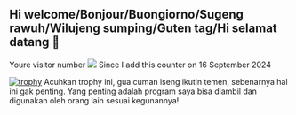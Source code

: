 ## Hi welcome/Bonjour/Buongiorno/Sugeng rawuh/Wilujeng sumping/Guten tag/Hi selamat datang 👋

Youre visitor number
![](https://komarev.com/ghpvc/?username=Paradiess-svg)
Since I add this counter on 16 September 2024
<!--
**Paradiess-svg/Paradiess-svg** is a ✨ _special_ ✨ repository because its `README.md` (this file) appears on your GitHub profile.

Here are some ideas to get you started:

- 🔭 I’m currently working on ...
- 🌱 I’m currently learning ...
- 👯 I’m looking to collaborate on ...
- 🤔 I’m looking for help with ...
- 💬 Ask me about ...
- 📫 How to reach me: ...
- 😄 Pronouns: ...
- ⚡ Fun fact: ...
-->
[![trophy](https://github-profile-trophy.vercel.app/?username=Paradiess-svg)](https://github.com/ryo-ma/github-profile-trophy)
Acuhkan trophy ini, gua cuman iseng ikutin temen, sebenarnya hal ini gak penting.
Yang penting adalah program saya bisa diambil dan digunakan oleh orang lain sesuai kegunannya!
